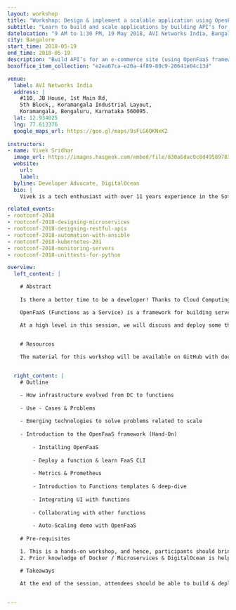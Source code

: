 ```yaml
---
layout: workshop
title: "Workshop: Design & implement a scalable application using OpenFaaS"
subtitle: "Learn to build and scale applications by building API's for an e-commerce site"
datelocation: "9 AM to 1:30 PM, 19 May 2018, AVI Networks India, Bangalore"
city: Bangalore
start_time: 2018-05-19
end_time: 2018-05-19
description: "Build API’s for an e-commerce site (using OpenFaaS framework) and learn how to connect them via UI and scale this application using Docker & K8’s and touch up monitoring which is an in-built component of OpenFaaS."
boxoffice_item_collection: "e2ea67ca-e20a-4f89-80c9-20641e04c13d"

venue:
  label: AVI Networks India
  address: |
    #110, JB House, 1st Main Rd, 
    5th Block,, Koramangala Industrial Layout,
    Koramangala, Bengaluru, Karnataka 560095.
  lat: 12.934025
  lng: 77.613376
  google_maps_url: https://goo.gl/maps/9sFiG6QKNxK2
  
instructors:
- name: Vivek Sridhar
  image_url: https://images.hasgeek.com/embed/file/830a6dac0c8d49589783c95d1d27c837
  website:
    url: 
    label: 
  byline: Developer Advocate, DigitalOcean
  bio: |
    Vivek is a tech enthusiast with over 11 years experience in the Software Industry. He is currently working as a Developer Advocate with DigitalOcean and has been a Technology Advisor to several tech startups. Previously he was Head of DevOps & QA at Blackbuck and was a DevOps Solution Architect at HCL (Australia) in client engagement and pre-sales roles. Vivek started his career with IBM Rational (INDIA Software Labs) and is passionate about working with software developer communities. 

related_events:
- rootconf-2018
- rootconf-2018-designing-microservices
- rootconf-2018-designing-restful-apis
- rootconf-2018-automation-with-ansible
- rootconf-2018-kubernetes-201
- rootconf-2018-monitoring-servers
- rootconf-2018-unittests-for-python

overview:
  left_content: |

    # Abstract
    
    Is there a better time to be a developer! Thanks to Cloud Computing, deploying applications is much more comfortable than it used to be. Serverless computing is an abstraction layer in the cloud. It does not mean that there are no servers, but instead, underlying infrastructure (VM, storage, containers, etc.), as well as the operating system, is abstracted away from the developer. Applications are run in compute containers that are event triggered. Developers have to create functions and depend on the infrastructure to allocate the proper resources to execute the task. Manage the load by creating copies of the functions and scale to meet the demand. 

    OpenFaaS (Functions as a Service) is a framework for building serverless functions with Docker Swarm or Kubernetes which has fantastic support for metrics. We can package/deploy any simple API / service as a function.

    At a high level in this session, we will discuss and deploy some the functions to Docker Swarm & Kubernetes. We will apply the functions design pattern to build the e-commerce site and learn how to connect functions to UI, connect functions to functions and scale this application with Docker Swarm / Kubernetes. We will touch upon monitoring which is an in-stacked component of OpenFaaS. At the end of the session, participants should be able to build & deploy some of the functions integrated with UI and understand how to orchestrate functions to build applications with some lab exercise.
    

    # Resources

    The material for this workshop will be available on GitHub with documentation and slides used for this workshop.


  right_content: |
    # Outline

    - How infrastructure evolved from DC to functions
        
    - Use - Cases & Problems
    
    - Emerging technologies to solve problems related to scale
    
    - Introduction to the OpenFaaS framework (Hand-On)
    
        - Installing OpenFaaS
    
        - Deploy a function & learn FaaS CLI
    
        - Metrics & Prometheus
    
        - Introduction to Functions templates & deep-dive
    
        - Integrating UI with functions
    
        - Collaborating with other functions
    
        - Auto-Scaling demo with OpenFaaS
        
    # Pre-requisites

    1. This is a hands-on workshop, and hence, participants should bring laptops and should be comfortable with any one of  the programming language (Go, Python3, Python, NodeJS, etc.)
    2. Prior knowledge of Docker / Microservices & DigitalOcean is helpful.

    # Takeaways

    At the end of the session, attendees should be able to build & deploy some of the functions integrated with UI and understand how to orchestrate functions to create scalable applications.


---
```

